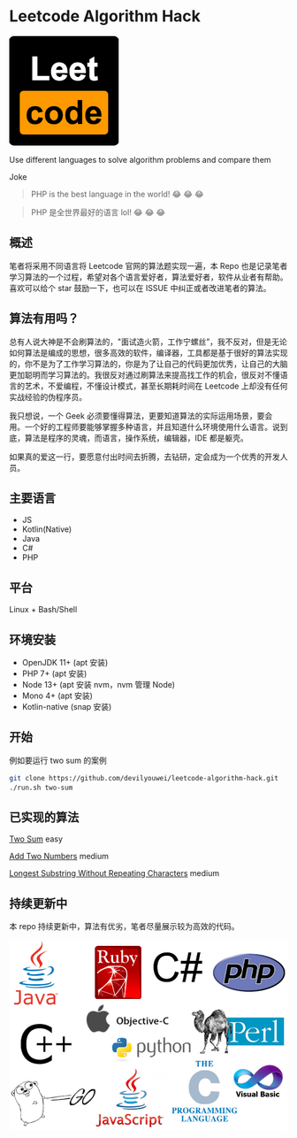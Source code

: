 # Leetcode Algorithm Hack

![Suck Leetcode](logo.png)

Use different languages to solve algorithm problems and compare them

Joke

> PHP is the best language in the world! :joy: :joy: :joy:

> PHP 是全世界最好的语言 lol! :joy: :joy: :joy:

## 概述

笔者将采用不同语言将 Leetcode 官网的算法题实现一遍，本 Repo 也是记录笔者学习算法的一个过程，希望对各个语言爱好者，算法爱好者，软件从业者有帮助。喜欢可以给个 star 鼓励一下，也可以在 ISSUE 中纠正或者改进笔者的算法。

## 算法有用吗？

总有人说大神是不会刷算法的，"面试造火箭，工作宁螺丝”，我不反对，但是无论如何算法是编成的思想，很多高效的软件，编译器，工具都是基于很好的算法实现的，你不是为了工作学习算法的，你是为了让自己的代码更加优秀，让自己的大脑更加聪明而学习算法的。我很反对通过刷算法来提高找工作的机会，很反对不懂语言的艺术，不爱编程，不懂设计模式，甚至长期耗时间在 Leetcode 上却没有任何实战经验的伪程序员。

我只想说，一个 Geek 必须要懂得算法，更要知道算法的实际运用场景，要会用。一个好的工程师要能够掌握多种语言，并且知道什么环境使用什么语言。说到底，算法是程序的灵魂，而语言，操作系统，编辑器，IDE 都是躯壳。

如果真的爱这一行，要愿意付出时间去折腾，去钻研，定会成为一个优秀的开发人员。

## 主要语言

-   JS
-   Kotlin(Native)
-   Java
-   C#
-   PHP

## 平台

Linux + Bash/Shell

## 环境安装

-   OpenJDK 11+ (apt 安装)
-   PHP 7+ (apt 安装)
-   Node 13+ (apt 安装 nvm，nvm 管理 Node)
-   Mono 4+ (apt 安装)
-   Kotlin-native (snap 安装)

## 开始

例如要运行 two sum 的案例

```bash
git clone https://github.com/devilyouwei/leetcode-algorithm-hack.git
./run.sh two-sum
```

## 已实现的算法

[Two Sum](two-sum/) easy

[Add Two Numbers](add-two-numbers/) medium

[Longest Substring Without Repeating Characters](congest-substring-without-repeating-characters/) medium

## 持续更新中

本 repo 持续更新中，算法有优劣，笔者尽量展示较为高效的代码。

![Languages](languages.jpg)
